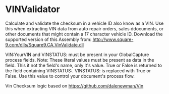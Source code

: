# VINValidator
Calculate and validate the checksum in a vehicle ID also know as a VIN.  Use this when extracting VIN data from auto repair orders, sales ddocuments, or other documents that might contain a 17 character vehicle ID.  Download the supported version of this Assembly from:  http://www.square-9.com/dlls/Square9.CA.VinValidate.dll

VIN:YourVIN and VINSTATUS: must be present in your GlobalCapture process fields.  Note: These literal values must be present as data in the field. This it not the field's name, only it's value. True or False is returned to the field containing VINSTATUS:.  VINSTATUS: is replaced with True or False.  Use this value to control your document's process flow.

Vin Checksum logic based on https://github.com/dalenewman/Vin
